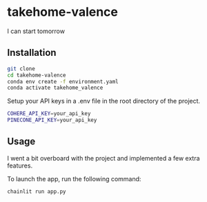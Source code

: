 # takehome-valence
I can start tomorrow 



## Installation
```bash
git clone 
cd takehome-valence
conda env create -f environment.yaml
conda activate takehome_valence
```

Setup your API keys in a .env file in the root directory of the project. 
```bash
COHERE_API_KEY=your_api_key
PINECONE_API_KEY=your_api_key
```

## Usage
I went a bit overboard with the project and implemented a few extra features. 

To launch the app, run the following command:
```bash
chainlit run app.py
```
